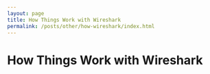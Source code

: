```yaml
---
layout: page
title: How Things Work with Wireshark
permalink: /posts/other/how-wireshark/index.html
---
```


# How Things Work with Wireshark

